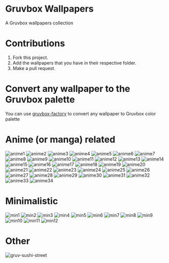 # Gruvbox Wallpapers
A Gruvbox wallpapers collection

# Contributions

1. Fork this project.
2. Add the wallpapers that you have in their respective folder.
3. Make a pull request.

# Convert any wallpaper to the Gruvbox palette
You can use [gruvbox-factory](https://github.com/paulopacitti/gruvbox-factory) to convert any wallpaper to Gruvbox color palette

# Anime (or manga) related
![anime1](https://raw.githubusercontent.com/p3nguin-kun/gruvbox-wallpaper/main/anime/ign_waifu.png)
![anime2](https://raw.githubusercontent.com/p3nguin-kun/gruvbox-wallpaper/main/anime/5m5kLI9.png)
![anime3](https://raw.githubusercontent.com/p3nguin-kun/gruvbox-wallpaper/main/anime/The-Wind-Rises.jpg)
![anime4](https://raw.githubusercontent.com/p3nguin-kun/gruvbox-wallpaper/main/anime/classroom.jpg)
![anime5](https://raw.githubusercontent.com/p3nguin-kun/gruvbox-wallpaper/main/anime/ghibli-japanese-walled-garden.png)
![anime6](https://raw.githubusercontent.com/p3nguin-kun/gruvbox-wallpaper/main/anime/my-neighbor-totoro-sunflowers.png)
![anime7](https://github.com/p3nguin-kun/gruvbox-wallpapers/raw/main/anime/bgwhite.jpg)
![anime8](https://raw.githubusercontent.com/p3nguin-kun/gruvbox-wallpapers/main/anime/gruvbox_BG.png)
![anime9](https://raw.githubusercontent.com/p3nguin-kun/gruvbox-wallpapers/main/anime/gruvbox_heh.jpg)
![anime10](https://raw.githubusercontent.com/p3nguin-kun/gruvbox-wallpapers/main/anime/gruvbox_hype.jpg)
![anime11](https://raw.githubusercontent.com/p3nguin-kun/gruvbox-wallpapers/main/anime/gruvbox_menu-background.jpg)
![anime12](https://raw.githubusercontent.com/p3nguin-kun/gruvbox-wallpapers/main/anime/Background-Art-Love-Money-Rock-n-Roll-ArseniXC-room-light-effects-guitar-1956793-wallhere.com(1).jpg)
![anime13](https://raw.githubusercontent.com/p3nguin-kun/gruvbox-wallpapers/main/anime/75993030-.jpg)
![anime14](https://raw.githubusercontent.com/p3nguin-kun/gruvbox-wallpapers/main/anime/PdPMn87.jpg)
![anime15](https://raw.githubusercontent.com/p3nguin-kun/gruvbox-wallpapers/main/anime/bg(1).png)
![anime16](https://raw.githubusercontent.com/p3nguin-kun/gruvbox-wallpapers/main/anime/thatbgfillsmewithsomenostalgicthoughts.jpg)
![anime17](https://raw.githubusercontent.com/p3nguin-kun/gruvbox-wallpapers/main/anime/yumechizu.png)
![anime18](https://raw.githubusercontent.com/p3nguin-kun/gruvbox-wallpapers/main/anime/yumechizu2.jpg)
![anime19](https://raw.githubusercontent.com/p3nguin-kun/gruvbox-wallpapers/main/anime/wallpaper-133ubl2.jpg)
![anime20](https://raw.githubusercontent.com/p3nguin-kun/gruvbox-wallpapers/main/anime/nicebg.png)
![anime21](https://raw.githubusercontent.com/p3nguin-kun/gruvbox-wallpapers/main/anime/bgalternertive.png)
![anime22](https://raw.githubusercontent.com/p3nguin-kun/gruvbox-wallpapers/main/anime/__asu_no_yozora_shoukaihan_drawn_by_y_y_ysk_ygc__a3a473865fd9140a5c2cffb3b5e26f21.jpg)
![anime23](https://raw.githubusercontent.com/p3nguin-kun/gruvbox-wallpapers/main/anime/345t3.jpg)
![anime24](https://raw.githubusercontent.com/p3nguin-kun/gruvbox-wallpapers/main/anime/golddust.jpg)
![anime25](https://raw.githubusercontent.com/p3nguin-kun/gruvbox-wallpapers/main/anime/granat.png)
![anime26](https://raw.githubusercontent.com/p3nguin-kun/gruvbox-wallpapers/main/anime/url.jpg)
![anime27](https://raw.githubusercontent.com/p3nguin-kun/gruvbox-wallpapers/main/anime/wallpaperflare.com_wallpaper(1).jpg)
![anime28](https://raw.githubusercontent.com/p3nguin-kun/gruvbox-wallpapers/main/anime/wallpaperflare.com_wallpaper(2).jpg)
![anime29](https://raw.githubusercontent.com/p3nguin-kun/gruvbox-wallpapers/main/anime/wallpaperflare.com_wallpaper(3).jpg)
![anime30](https://raw.githubusercontent.com/p3nguin-kun/gruvbox-wallpapers/main/anime/wallpaperflare.com_wallpaper(4).jpg)
![anime31](https://raw.githubusercontent.com/p3nguin-kun/gruvbox-wallpapers/main/anime/wallpaperflare.com_wallpaper(5).jpg)
![anime32](https://raw.githubusercontent.com/p3nguin-kun/gruvbox-wallpapers/main/anime/wallpaperflare.com_wallpaper(6).jpg)
![anime33](https://raw.githubusercontent.com/p3nguin-kun/gruvbox-wallpapers/main/anime/wallpaperflare.com_wallpaper(7).jpg)
![anime34](https://raw.githubusercontent.com/p3nguin-kun/gruvbox-wallpapers/main/anime/wallpaperflare.com_wallpaper.jpg)

# Minimalistic
![min1](https://raw.githubusercontent.com/p3nguin-kun/gruvbox-wallpapers/main/minimalistic/ALLqk82.png)
![min2](https://raw.githubusercontent.com/p3nguin-kun/gruvbox-wallpapers/main/minimalistic/PJbX0MG.png)
![min3](https://raw.githubusercontent.com/p3nguin-kun/gruvbox-wallpapers/main/minimalistic/debian_grey_swirl.png)
![min4](https://raw.githubusercontent.com/p3nguin-kun/gruvbox-wallpapers/main/minimalistic/finalizer.png)
![min5](https://raw.githubusercontent.com/p3nguin-kun/gruvbox-wallpapers/main/minimalistic/great-wave-of-kanagawa-gruvbox.png)
![min6](https://raw.githubusercontent.com/p3nguin-kun/gruvbox-wallpapers/main/minimalistic/gruvb_solarsys.png)
![min7](https://raw.githubusercontent.com/p3nguin-kun/gruvbox-wallpapers/main/minimalistic/gruvbox_astro.jpg)
![min8](https://raw.githubusercontent.com/p3nguin-kun/gruvbox-wallpapers/main/minimalistic/gruvbox_minimal_space.png)
![min9](https://raw.githubusercontent.com/p3nguin-kun/gruvbox-wallpapers/main/minimalistic/gruvbox_spac.jpg)
![min10](https://raw.githubusercontent.com/p3nguin-kun/gruvbox-wallpapers/main/minimalistic/pacman-ghosts.jpg)
![min11](https://raw.githubusercontent.com/p3nguin-kun/gruvbox-wallpapers/main/minimalistic/sve.png)
![min12](https://raw.githubusercontent.com/p3nguin-kun/gruvbox-wallpapers/main/minimalistic/wp11058333.png)

# Other
![gruv-sushi-street](https://raw.githubusercontent.com/p3nguin-kun/gruvbox-wallpapers/main/other/gruv-sushi-streets.png)
